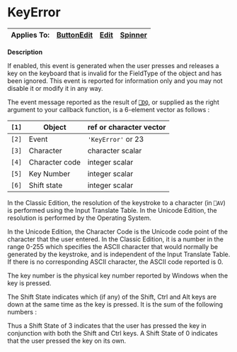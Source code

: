 




<h1 class="heading"><span class="name">KeyError</span></h1>

| Applies To: | [ButtonEdit](./buttonedit.md) | [Edit](./edit.md) | [Spinner](./spinner.md) |
| --- | --- | --- | ---  |


**Description**


If enabled, this event is generated when the user presses and releases a key
on the keyboard that is invalid for the FieldType of the object and has been
ignored. This event is reported for information only and you may not disable it
or modify it in any way.




The event message reported as the result of [`⎕DQ`](../../Language/System%20Functions/dq.htm),
or supplied as the right argument to your callback function, is a 6-element
vector as follows :


| `[1]` | Object | ref or character vector |
| --- | --- | ---  |
| `[2]` | Event | `'KeyError'` or 23 |
| `[3]` | Character | character scalar |
| `[4]` | Character code | integer scalar |
| `[5]` | Key Number | integer scalar |
| `[6]` | Shift state | integer scalar |



In the Classic Edition, the resolution of the keystroke to a character (in `⎕AV`)
is performed using the Input Translate Table. In the Unicode Edition, the
resolution is performed by the Operating System.


In the Unicode Edition, the Character Code is the Unicode code point of the
character that the user entered. In the Classic Edition, it is a number in the
range 0-255 which specifies the ASCII character that would normally be generated
by the keystroke, and is independent of the Input Translate Table. If there is
no corresponding ASCII character, the ASCII code reported is 0.


The key number is the physical key number reported by Windows when the key is
pressed.


The Shift State indicates which (if any) of the Shift, Ctrl and Alt keys are
down at the same time as the key is pressed. It is the sum of the following
numbers :


Thus a Shift State of 3 indicates that the user has pressed the key in
conjunction with both the Shift and Ctrl keys. A Shift State of 0 indicates that
the user pressed the key on its own.


